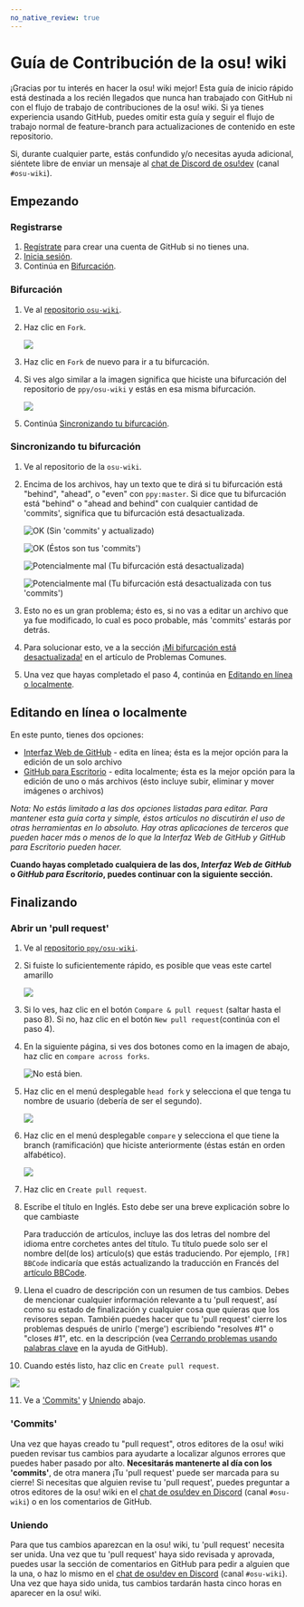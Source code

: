```yaml
---
no_native_review: true
---
```


# Guía de Contribución de la osu! wiki

¡Gracias por tu interés en hacer la osu! wiki mejor! Esta guía de inicio rápido está destinada a los recién llegados que nunca han trabajado con GitHub ni con el flujo de trabajo de contribuciones de la osu! wiki. Si ya tienes experiencia usando GitHub, puedes omitir esta guía y seguir el flujo de trabajo normal de feature-branch para actualizaciones de contenido en este repositorio.

Si, durante cualquier parte, estás confundido y/o necesitas ayuda adicional, siéntete libre de enviar un mensaje al [chat de Discord de osu!dev](https://discord.gg/ppy) (canal `#osu-wiki`).

## Empezando

### Registrarse

1. [Regístrate](https://github.com/join) para crear una cuenta de GitHub si no tienes una.
2. [Inicia sesión](https://github.com/login).
3. Continúa en [Bifurcación](#bifurcación).

### Bifurcación

1. Ve al [repositorio `osu-wiki`](https://github.com/ppy/osu-wiki).

2. Haz clic en `Fork`.

   ![](img/fork.jpg)

3. Haz clic en `Fork` de nuevo para ir a tu bifurcación.

4. Si ves algo similar a la imagen significa que hiciste una bifurcación del repositorio de `ppy/osu-wiki` y estás en esa misma bifurcación.

   ![](img/forked.jpg)

5. Continúa [Sincronizando tu bifurcación](#sincronizando-tu-bifurcación).

### Sincronizando tu bifurcación

1. Ve al repositorio de la `osu-wiki`.

2. Encima de los archivos, hay un texto que te dirá si tu bifurcación está "behind", "ahead", o "even" con `ppy:master`. Si dice que tu bifurcación está "behind" o "ahead and behind" con cualquier cantidad de 'commits', significa que tu bifurcación está desactualizada.

   ![](img/fork-even.jpg "OK \(Sin 'commits' y actualizado\)")

   ![](img/fork-ahead.jpg "OK \(Éstos son tus 'commits'\)")

   ![](img/fork-behind.jpg "Potencialmente mal \(Tu bifurcación está desactualizada\)")

   ![](img/fork-ahead-behind.jpg "Potencialmente mal \(Tu bifurcación está desactualizada con tus 'commits'\)")

3. Esto no es un gran problema; ésto es, si no vas a editar un archivo que ya fue modificado, lo cual es poco probable, más 'commits' estarás por detrás.

4. Para solucionar esto, ve a la sección [¡Mi bifurcación está desactualizada!](/wiki/osu!_wiki_Contribution_Guide/Common_Issues#my-branch-is-out-of-date!) en el artículo de Problemas Comunes.

5. Una vez que hayas completado el paso 4, continúa en [Editando en línea o localmente](#editando-en-línea-o-localmente).

## Editando en línea o localmente

En este punto, tienes dos opciones:

- [Interfaz Web de GitHub](/wiki/osu!_wiki_Contribution_Guide/GitHub_Web_Interface) - edita en línea; ésta es la mejor opción para la edición de un solo archivo
- [GitHub para Escritorio](/wiki/osu!_wiki_Contribution_Guide/GitHub_Desktop) - edita localmente; ésta es la mejor opción para la edición de uno o más archivos (ésto incluye subir, eliminar y mover imágenes o archivos)

*Nota: No estás limitado a las dos opciones listadas para editar. Para mantener esta guía corta y simple, éstos artículos no discutirán el uso de otras herramientas en lo absoluto. Hay otras aplicaciones de terceros que pueden hacer más o menos de lo que la Interfaz Web de GitHub y GitHub para Escritorio pueden hacer.*

**Cuando hayas completado cualquiera de las dos, *Interfaz Web de GitHub* o *GitHub para Escritorio*, puedes continuar con la siguiente sección.**

## Finalizando

### Abrir un 'pull request'

1. Ve al [repositorio `ppy/osu-wiki`](https://github.com/ppy/osu-wiki).

2. Si fuiste lo suficientemente rápido, es posible que veas este cartel amarillo

   ![](img/github-recent.jpg)

3. Si lo ves, haz clic en el botón `Compare & pull request` (saltar hasta el paso 8). Si no, haz clic en el botón `New pull request`(continúa con el paso 4).

4. En la siguiente página, si ves dos botones como en la imagen de abajo, haz clic en `compare across forks`.

   ![](img/compare-across-forks-no.jpg "No está bien.")

5. Haz clic en el menú desplegable `head fork` y selecciona el que tenga tu nombre de usuario (debería de ser el segundo).

   ![](img/head-fork.jpg)

6. Haz clic en el menú desplegable `compare` y selecciona el que tiene la branch (ramificación) que hiciste anteriormente (éstas están en orden alfabético).

   ![](img/compare-branch.jpg)

7. Haz clic en `Create pull request`.

8. Escribe el título en Inglés. Esto debe ser una breve explicación sobre lo que cambiaste

   Para traducción de artículos, incluye las dos letras del nombre del idioma entre corchetes antes del título. Tu título puede solo ser el nombre del(de los) artículo(s) que estás traduciendo. Por ejemplo, `[FR] BBCode` indicaría que estás actualizando la traducción en Francés del [artículo BBCode](/wiki/BBCode).

9. Llena el cuadro de descripción con un resumen de tus cambios. Debes de mencionar cualquier información relevante a tu 'pull request', así como su estado de finalización y cualquier cosa que quieras que los revisores sepan. También puedes hacer que tu 'pull request' cierre los problemas después de unirlo ('merge') escribiendo "resolves #1" o "closes #1", etc. en la descripción (vea [Cerrando problemas usando palabras clave](https://help.github.com/articles/closing-issues-using-keywords/) en la ayuda de GitHub).

10. Cuando estés listo, haz clic en `Create pull request`.

   ![](img/new-pull-request.jpg)

11. Ve a ['Commits'](#'commits') y [Uniendo](#uniendo) abajo.

### 'Commits'

Una vez que hayas creado tu "pull request", otros editores de la osu! wiki pueden revisar tus cambios para ayudarte a localizar algunos errores que puedes haber pasado por alto. **Necesitarás mantenerte al día con los 'commits'**, de otra manera ¡Tu 'pull request' puede ser marcada para su cierre! Si necesitas que alguien revise tu 'pull request', puedes preguntar a otros editores de la osu! wiki en el [chat de osu!dev en Discord](https://discord.gg/ppy) (canal `#osu-wiki`) o en los comentarios de GitHub.

### Uniendo

Para que tus cambios aparezcan en la osu! wiki, tu 'pull request' necesita ser unida. Una vez que tu 'pull request' haya sido revisada y aprovada, puedes usar la sección de comentarios en GitHub para pedir a alguien que la una, o haz lo mismo en el [chat de osu!dev en Discord](https://discord.gg/ppy) (canal `#osu-wiki`). Una vez que haya sido unida, tus cambios tardarán hasta cinco horas en aparecer en la osu! wiki.
